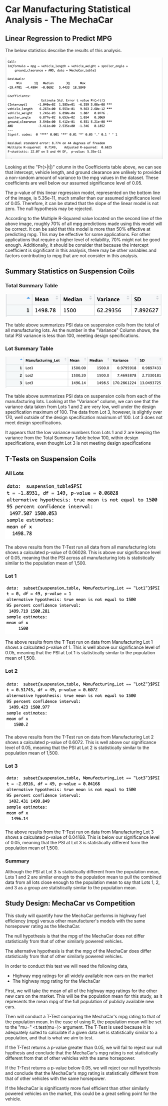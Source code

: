 # Car Manufacturing Statistical Analysis - The MechaCar

## Linear Regression to Predict MPG
The below statistics describe the results of this analysis.

![Linear Regression Summary](stat_images/mpg_analysis_1.png)

Looking at the "Pr(>|t|)" column in the Coefficients table above, we can see that intercept, vehicle length, and ground clearance are unlikely to provided a non-random amount of variance to the mpg values in the dataset. These coefficients are well below our assumed significance level of 0.05. 

The p-value of this linear regression model, represented on the bottom line of the image, is 5.35e-11, much smaller than our assumed significance level of 0.05. Therefore, it can be stated that the slope of the linear model is not zero. The null hypothesis may be rejected. 

According to the Multiple R-Squared value located on the second line of the above image, roughly 70% of all mpg predictions made using this model will be correct. It can be said that this model is more than 50% effective at predicting mpg. This may be effective for some applications. For other applications that require a higher level of reliability, 70% might not be good enough. Additionally, it should be consider that because the intercept coefficient is significant in this analysis, there may be other variables and factors contributing to mpg that are not consider in this analysis. 

## Summary Statistics on Suspension Coils
### Total Summary Table

![Total Summary Table](stat_images/total_summary.png)

The table above summarizes PSI data on suspension coils from the total of all manufacturing lots. As the number in the "Variance" Column shows, the total PSI variance is less than 100, meeting design specifications.

### Lot Summary Table

![Lot Summary Table](stat_images/lot_summary.png)

The table above summarizes PSI data on suspension coils from each of the manufacturing lots. Looking at the "Variance" column, we can see that the variance data taken from Lots 1 and 2 are very low, well under the design specification maximum of 100. The data from Lot 3, however, is slightly over 170, well outside of the design specification maximum of 100. Lot 3 does not meet design specifications.

It appears that the low variance numbers from Lots 1 and 2 are keeping the variance from the Total Summary Table below 100, within design specifications, even thought Lot 3 is not meeting design specifications

## T-Tests on Suspension Coils
### All Lots

![All Lots T-Test](stat_images/all_lots_ttest.png)

The above results from the T-Test run all data from all manufacturing lots shows a calculated p-value of 0.06028. This is above our significance level of 0.05, meaning that the PSI across all manufacturing lots is statistically similar to the population mean of 1,500. 

### Lot 1

![Lot 1 T-Test](stat_images/lot1_ttest.png)

The above results from the T-Test run on data from Manufacturing Lot 1 shows a calculated p-value of 1. This is well above our significance level of 0.05, meaning that the PSI at Lot 1 is statistically similar to the population mean of 1,500.

### Lot 2

![Lot 2 T-Test](stat_images/lot2_ttest.png)

The above results from the T-Test run on data from Manufacturing Lot 2 shows a calculated p-value of 0.6072. This is well above our significance level of 0.05, meaning that the PSI at Lot 2 is statistically similar to the population mean of 1,500.

### Lot 3

![Lot 3 T-Test](stat_images/lot3_ttest.png)

The above results from the T-Test run on data from Manufacturing Lot 3 shows a calculated p-value of 0.04168. This is below our significance level of 0.05, meaning that the PSI at Lot 3 is statistically different form the population mean of 1,500.


### Summary
Although the PSI at Lot 3 is statistically different from the population mean, Lots 1 and 2 are similar enough to the population mean to pull the combined data from all lots close enough to the population mean to say that Lots 1, 2, and 3 as a group are statistically similar to the population mean. 

## Study Design: MechaCar vs Competition
This study will quantify how the MechaCar performs in highway fuel efficiency (mpg) versus other manufacturer's models with the same horsepower rating as the MechaCar. 

The null hypothesis is that the mpg of the MechaCar does not differ statistically from that of other similarly powered vehicles. 

The alternative hypothesis is that the mpg of the MechaCar does differ statistically from that of other similarly powered vehicles.

In order to conduct this test we will need the following data,
- Highway mpg ratings for all widely available new cars on the market
- The highway mpg rating for the MechaCar

First, we will take the mean of all of the highway mpg ratings for the other new cars on the market. This will be the population mean for this study, as it represents the mean mpg of the full population of publicly available new cars. 

Then will conduct a T-Test comparing the MechaCar's mpg rating to that of the population mean. In the case of using R, the population mean will be set to the "mu=" <t.test(mu=)> argument. The T-Test is used because it is adequately suited to calculate if a given data set is statistically similar to a population, and that is what we aim to test.  

If the T-Test returns a p-value greater than 0.05, we will fail to reject our null hypthesis and conclude that the MechaCar's mpg rating is not statistically different from that of other vehicles with the same horsepower. 

If the T-Test returns a p-value below 0.05, we will reject our null hypothesis and conclude that the MechaCar's mpg rating is statistically different from that of other vehicles with the same horsepower. 

If the MechaCar is significantly more fuel efficient than other similarly powered vehicles on the market, this could be a great selling point for the vehicle. 



